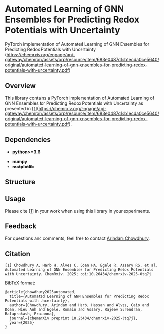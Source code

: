 # Automated Learning of GNN Ensembles for Predicting Redox Potentials with Uncertainty
PyTorch implementation of Automated Learning of GNN Ensembles for Predicting Redox Potentials with Uncertainty (https://chemrxiv.org/engage/api-gateway/chemrxiv/assets/orp/resource/item/683e0487c1cb1ecda0ce5640/original/automated-learning-of-gnn-ensembles-for-predicting-redox-potentials-with-uncertainty.pdf)

## Overview
This library contains a PyTorch implementation of Automated Learning of GNN Ensembles for Predicting Redox Potentials with Uncertainty as presented in [[1]](#citation)(https://chemrxiv.org/engage/api-gateway/chemrxiv/assets/orp/resource/item/683e0487c1cb1ecda0ce5640/original/automated-learning-of-gnn-ensembles-for-predicting-redox-potentials-with-uncertainty.pdf).

## Dependencies

* **python>=3.6**
<!-- * **tensorflow>=1.14.0**: https://tensorflow.org -->
* **numpy**
* **matplotlib**

## Structure
<!-- * [datagen](https://github.com/ArCho48/Unrolled-WMMSE/blob/master/datagen.py): Code to generate dataset. Generates A.pkl ( Geometric graph ), H.pkl ( Dictionary containing train_H and test_H ) and coordinates.pkl ( node position coordinates ).  Run as *python3 datagen.py* \[dataset ID\]. User chosen \[dataset ID\] will be used as the foldername to store dataset. Eg., to generate dataset with ID *set3*, run *python3 datagen.py set3*.
* [data](https://github.com/ArCho48/Unrolled-WMMSE/tree/master/data): should contain your dataset in folder \[dataset ID\]. 
* [main](https://github.com/ArCho48/Unrolled-WMMSE/blob/master/main.py): Main code for running the experiments in the paper. Run as *python3 main.py* \[dataset ID\] \[exp ID\] \[mode\]. Eg., to train UWMMSE on dataset with ID set3, run *python3 main.py set3 uwmmse train*.
* [model](https://github.com/ArCho48/Unrolled-WMMSE/blob/master/model.py): Defines the UWMMSE model.
* [models](https://github.com/ArCho48/Unrolled-WMMSE/tree/master/models): Stores trained models in a folder with same name as \[dataset ID\]. -->

## Usage


Please cite [[1](#citation)] in your work when using this library in your experiments.

## Feedback
For questions and comments, feel free to contact [Arindam Chowdhury](mailto:chowdhurya1@ornl.gov).

## Citation
```
[1] Chowdhury A, Harb H, Alves C, Doan HA, Egele R, Assary RS, et al. Automated Learning of GNN Ensembles for Predicting Redox Potentials with Uncertainty. ChemRxiv. 2025; doi:10.26434/chemrxiv-2025-0tq7j 
```

BibTeX format:
```
@article{chowdhury2025automated,
  title={Automated Learning of GNN Ensembles for Predicting Redox Potentials with Uncertainty},
  author={Chowdhury, Arindam and Harb, Hassan and Alves, Caio and Doan, Hieu Anh and Egele, Romain and Assary, Rajeev Surendran, Balaprakash, Prasanna},
  journal={chemarXiv preprint 10.26434/chemrxiv-2025-0tq7j},
  year={2025}
}

```